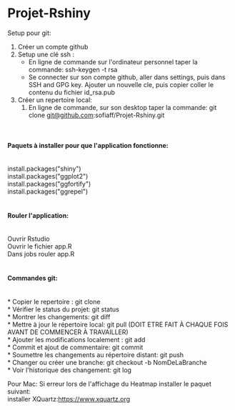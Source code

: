 # Projet-Rshiny

Setup pour git:
1) Créer un compte github
2) Setup une clé ssh :
	- En ligne de commande sur l'ordinateur personnel taper la commande: ssh-keygen -t rsa
	- Se connecter sur son compte github, aller dans settings, puis dans SSH and GPG key. 
	  Ajouter un nouvelle cle, puis copier coller le contenu du fichier id_rsa.pub
3) Créer un repertoire local:
	1) En ligne de commande, sur son desktop taper la commande: git clone git@github.com:sofiaff/Projet-Rshiny.git

<br/>	
<h4> Paquets à installer pour que l'application fonctionne:</h4> <br/>
	install.packages("shiny")<br/>
	install.packages("ggplot2")<br/>
	install.packages("ggfortify")<br/>
	install.packages("ggrepel")<br/>
<br/>	
<h4> Rouler l'application: </h4>  <br/> 
	Ouvrir Rstudio<br/>
	Ouvrir le fichier app.R<br/>
	Dans jobs rouler app.R<br/>
<br/>
<h4> Commandes git: </h4>  <br/>
*	Copier le repertoire : git clone <br/>
*	Vérifier le status du projet: git status <br/>
*	Montrer les changements: git diff <br/>
*	Mettre à jour le répertoire local: git pull  (DOIT ETRE FAIT À CHAQUE FOIS AVANT DE COMMENCER À TRAVAILLER)<br/>
*	Ajouter les modifications localement : git add <fichiers> <br/>
*	Commit et ajout de commentaire: git commit <br/>
*	Soumettre les changements au répertoire distant: git push <br/>
*	Changer ou créer une branche: git checkout -b NomDeLaBranche <br/>
*	Voir l'historique des changement: git log <br/>

	
Pour Mac: Si erreur lors de l'affichage du Heatmap installer le paquet suivant:<br/>
	installer XQuartz:https://www.xquartz.org
